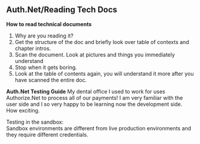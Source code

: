 ## Auth.Net/Reading Tech Docs

**How to read technical documents**  
1. Why are you reading it?
2. Get the structure of the doc and briefly look over table of contexts and chapter intros.
3. Scan the document. Look at pictures and things you immediately understand
4. Stop when it gets boring.
5. Look at the table of contents again, you will understand it more after you have scanned the entire doc.  

**Auth.Net Testing Guide** 
My dental office I used to work for uses Authorize.Net to process all of our payments! I am very familiar with the user side and I so very happy to be learning now the development side. How exciting.  
 
Testing in the sandbox:  
Sandbox environments are different from live production environments and they require different credentials.

